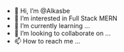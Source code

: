 - 👋 Hi, I’m @Alkasbe
- 👀 I’m interested in Full Stack MERN
- 🌱 I’m currently learning ...
- 💞️ I’m looking to collaborate on ...
- 📫 How to reach me ...

<!---
Alkasbe/Alkasbe is a ✨ special ✨ repository because its `README.md` (this file) appears on your GitHub profile.
You can click the Preview link to take a look at your changes.
--->

